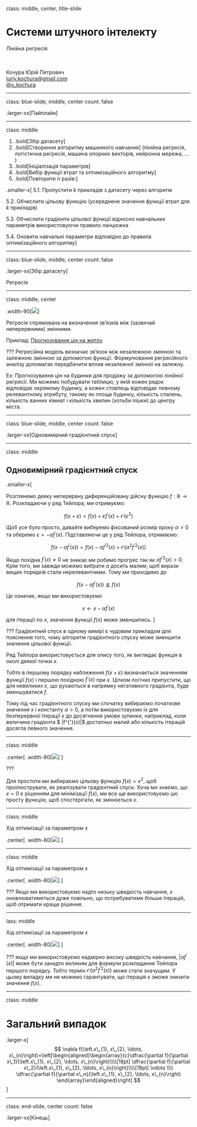 class: middle, center, title-slide 

# Системи штучного інтелекту

Лінійна регресія

<br><br>
Кочура Юрій Петрович<br>
[iuriy.kochura@gmail.com](mailto:iuriy.kochura@gmail.com) <br>
<a href="https://t.me/y_kochura">@y_kochura</a> <br>

---


class: blue-slide, middle, center
count: false

.larger-xx[Пайплайн]

---

class: middle 

1. .bold[Збір датасету]
1. .bold[Створення алгоритму машинного навчання] (лінійна регресія, логістична регресія, машина опорних векторів, нейронна мережа, ... )
1. .bold[Ініціалізація параметрів]
1. .bold[Вибір функції втрат та оптимізаційного алгоритму]
1. .bold[Повторити $n$ разів:]

  .smaller-x[
  5.1. Пропустити $k$ прикладів з датасету через алгоритм

  5.2. Обчислити цільову функцію (усереднене значення функції втрат для $k$ прикладів)

  5.3. Обчислити градієнти цільової функції відносно навчальних параметрів використовуючи правило ланцюжка

  5.4. Оновити навчальні параметри відповідно до правила оптимізаційного алгоритму]  

---

class: blue-slide, middle, center
count: false

.larger-xx[Збір датасету]

Регресія

---

class: middle, center


.width-90[![](figures/regression/regression.png)]

Регресія спрямована на визначення зв’язків між (зазвичай неперервними) змінними.

Приклад: [Прогнозування цін на житло](https://towardsdatascience.com/predicting-house-prices-with-linear-regression-machine-learning-from-scratch-part-ii-47a0238aeac1)

???
Регресійна модель визначає зв’язок між незалежною змінною та залежною змінною за допомогою функції. Формулювання регресійного аналізу допомагає передбачити вплив незалежної змінної на залежну.

Ex: Прогнозування цін на будинки для продажу за допомогою лінійної регресії. Ми можемо побудувати таблицю, у якій кожен рядок відповідає окремому будинку, а кожен стовпець відповідає певному релевантному атрибуту, такому як площа будинку, кількість спалень, кількість ванних кімнат і кількість хвилин (хотьби пішки) до центру міста.

---


class: blue-slide, middle, center
count: false

.larger-xx[Одновимірний градієнтний спуск]

---


class: middle

## Одновимірний градієнтний спуск
.smaller-x[

Розглянемо деяку неперервну диференційовану дійсну функцію $f: \mathbb{R} \rightarrow \mathbb{R}$. Розкладаючи у ряд Тейлора, ми отримуємо:

$$f(x + \varepsilon) = f(x) + \varepsilon f^{'}(x) + \mathcal{O}(\varepsilon^2)$$

Щоб усе було просто, давайте виберемо фіксований розмір кроку $\alpha > 0$ та оберемо $\varepsilon = -\alpha f^{'}(x)$. Підставляючи це у ряд Тейлора, отримаємо:

$$f(x -\alpha f^{'}(x)) = f(x) - \alpha f^{'2}(x)  + \mathcal{O}(\alpha^2 f^{'2}(x))$$

Якщо похідна $f^{'}(x) \neq 0$ не зникає ми робимо прогрес так як $\alpha f^{'2}(x) > 0$. Крім того, ми завжди можемо вибрати $\alpha$ досить малим, щоб вирази вищих порядків стали нерелевантними. Тому ми приходимо до

$$f(x -\alpha f^{'}(x)) \lessapprox f(x)$$

Це означає, якщо ми використовуємо

$$x \leftarrow x -\alpha f^{'}(x)$$

для ітерації по $x$, значення функції  $f(x)$  може зменшитись. 
]

???
Градієнтний спуск в одному вимірі є чудовим прикладом для пояснення того, чому алгоритм градієнтного спуску може зменшити значення цільової функції.

Ряд Тейлора використовується для опису того, як виглядає функція в околі деякої точки $x$.

Тобто в першому порядку наближення $f(x + \varepsilon)$ визначається значенням функції $f(x)$ і першою похідною $f^{'}(x)$ при $x$. Цілком логічно припустити, що для невеликих $\varepsilon$, що рухаються в напрямку негативного градієнта, буде зменшуватися $f$. 

Тому під час градієнтного спуску ми спочатку вибираємо початкове значення $x$ і константу $\alpha > 0$, а потім використовуємо їх для безперервної ітерації $x$ до досягнення умови зупинки, наприклад, коли величина градієнта $ |f^{'}(x)|$ достатньо малий або кількість ітерацій досягла певного значення.

---

class: middle

.center[
.width-80[![](figures/regression/gdC.png)]
]

???

Для простоти ми вибираємо цільову функцію $f(x) = x^2$, щоб проілюструвати, як реалізувати градієнтний спуск. Хоча ми знаємо, що $x = 0$ є рішенням для мінімізації $f(x)$, ми все ще використовуємо цю просту функцію, щоб спостерігати, як змінюється $x$.

---

class: middle

Хід оптимізації за параметром $x$ 

.center[
.width-80[![](figures/regression/gd025.png)]
]

---

class: middle

Хід оптимізації за параметром $x$ 

.center[
.width-80[![](figures/regression/gd006.png)]
]

???
Якщо ми використовуємо надто низьку швидкість навчання, $x$ оновлюватиметься дуже повільно, що потребуватиме більше ітерацій, щоб отримати краще рішення.

---

lass: middle

Хід оптимізації за параметром $x$ 

.center[
.width-80[![](figures/regression/gd1.1.png)]
]

???
якщо ми використовуємо надмірно високу швидкість навчання, $|\alpha f^{'}(x)|$ може бути занадто великим для формули розкладання Тейлора першого порядку. Тобто термін $\mathcal{O}(\alpha^2 f^{'2}(x))$ може стати значущим. У цьому випадку ми не можемо гарантувати, що ітерація $x$ зможе знизити значення $f(x)$.

---

class: middle
# Загальний випадок
.larger-x[
$$
\nabla f(\left.x\_{1}, x\_{2}, \ldots, x\_{n}\right)=\left[\begin{aligned}\begin{array}{c}\dfrac{\partial f}{\partial x\_1}(\left.x\_{1}, x\_{2}, \ldots, x\_{n}\right)\\\\[18pt]
\dfrac{\partial f}{\partial x\_2}(\left.x\_{1}, x\_{2}, \ldots, x\_{n}\right)\\\\[18pt]
\vdots \\\\
\dfrac{\partial f}{\partial x\_n}(\left.x\_{1}, x\_{2}, \ldots, x\_{n}\right)
\end{array}\end{aligned}\right]
$$
]

---


class: end-slide, center
count: false

.larger-xx[Кінець] 